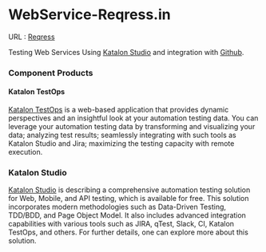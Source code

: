 # WebService-Reqress.in
URL : [Reqress](https://reqres.in/) 

Testing Web Services Using [Katalon Studio](https://www.katalon.com) and integration with [Github](https://github.com/).


### Component  Products

#### Katalon TestOps

[Katalon TestOps](https://analytics.katalon.com) is a web-based application that provides dynamic perspectives and an insightful look at your automation testing data. You can leverage your automation testing data by transforming and visualizing your data; analyzing test results; seamlessly integrating with such tools as Katalon Studio and Jira; maximizing the testing capacity with remote execution.

### Katalon Studio
[Katalon Studio](https://www.katalon.com) is describing a comprehensive automation testing solution for Web, Mobile, and API testing, which is available for free. This solution incorporates modern methodologies such as Data-Driven Testing, TDD/BDD, and Page Object Model. It also includes advanced integration capabilities with various tools such as JIRA, qTest, Slack, CI, Katalon TestOps, and others. For further details, one can explore more about this solution.
